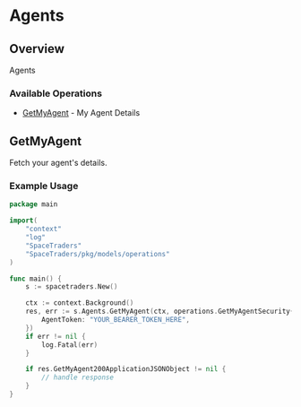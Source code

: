 # Agents

## Overview

Agents

### Available Operations

* [GetMyAgent](#getmyagent) - My Agent Details

## GetMyAgent

Fetch your agent's details.

### Example Usage

```go
package main

import(
	"context"
	"log"
	"SpaceTraders"
	"SpaceTraders/pkg/models/operations"
)

func main() {
    s := spacetraders.New()

    ctx := context.Background()
    res, err := s.Agents.GetMyAgent(ctx, operations.GetMyAgentSecurity{
        AgentToken: "YOUR_BEARER_TOKEN_HERE",
    })
    if err != nil {
        log.Fatal(err)
    }

    if res.GetMyAgent200ApplicationJSONObject != nil {
        // handle response
    }
}
```
